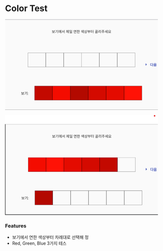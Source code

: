 # Color Test

![](<../.gitbook/assets/image (4) (1).png>)

![](<../.gitbook/assets/image (2).png>)

### Features

* 보기에서 연한 색상부터 차례대로 선택해 정
* Red, Green, Blue 3가지 테스


